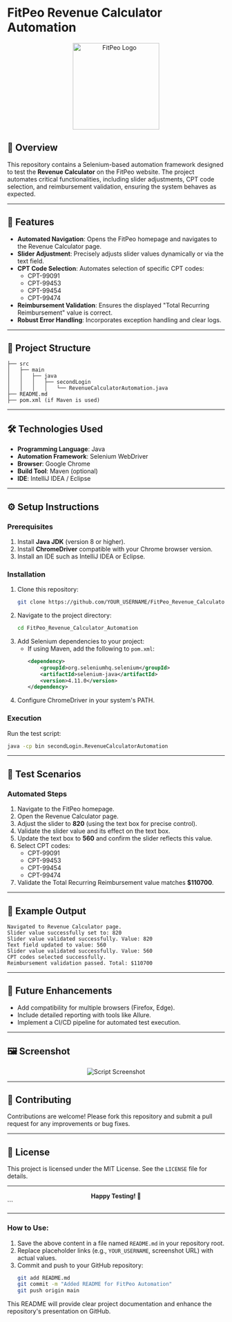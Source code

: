 
# FitPeo Revenue Calculator Automation

<div align="center">
    <img src="https://fitpeo.com/assets/images/logo.png" alt="FitPeo Logo" width="200">
</div>

## 🌟 Overview
This repository contains a Selenium-based automation framework designed to test the **Revenue Calculator** on the FitPeo website. The project automates critical functionalities, including slider adjustments, CPT code selection, and reimbursement validation, ensuring the system behaves as expected.

---

## 🚀 Features
- **Automated Navigation**: Opens the FitPeo homepage and navigates to the Revenue Calculator page.
- **Slider Adjustment**: Precisely adjusts slider values dynamically or via the text field.
- **CPT Code Selection**: Automates selection of specific CPT codes:
  - CPT-99091
  - CPT-99453
  - CPT-99454
  - CPT-99474
- **Reimbursement Validation**: Ensures the displayed "Total Recurring Reimbursement" value is correct.
- **Robust Error Handling**: Incorporates exception handling and clear logs.

---

## 📑 Project Structure
```plaintext
├── src
│   ├── main
│   │   ├── java
│   │   │   ├── secondLogin
│   │   │   │   └── RevenueCalculatorAutomation.java
├── README.md
├── pom.xml (if Maven is used)
```

---

## 🛠️ Technologies Used
- **Programming Language**: Java
- **Automation Framework**: Selenium WebDriver
- **Browser**: Google Chrome
- **Build Tool**: Maven (optional)
- **IDE**: IntelliJ IDEA / Eclipse

---

## ⚙️ Setup Instructions
### Prerequisites
1. Install **Java JDK** (version 8 or higher).
2. Install **ChromeDriver** compatible with your Chrome browser version.
3. Install an IDE such as IntelliJ IDEA or Eclipse.

### Installation
1. Clone this repository:
   ```bash
   git clone https://github.com/YOUR_USERNAME/FitPeo_Revenue_Calculator_Automation.git
   ```
2. Navigate to the project directory:
   ```bash
   cd FitPeo_Revenue_Calculator_Automation
   ```
3. Add Selenium dependencies to your project:
   - If using Maven, add the following to `pom.xml`:
     ```xml
     <dependency>
         <groupId>org.seleniumhq.selenium</groupId>
         <artifactId>selenium-java</artifactId>
         <version>4.11.0</version>
     </dependency>
     ```
4. Configure ChromeDriver in your system's PATH.

### Execution
Run the test script:
```bash
java -cp bin secondLogin.RevenueCalculatorAutomation
```

---

## 📝 Test Scenarios
### Automated Steps
1. Navigate to the FitPeo homepage.
2. Open the Revenue Calculator page.
3. Adjust the slider to **820** (using the text box for precise control).
4. Validate the slider value and its effect on the text box.
5. Update the text box to **560** and confirm the slider reflects this value.
6. Select CPT codes:
   - CPT-99091
   - CPT-99453
   - CPT-99454
   - CPT-99474
7. Validate the Total Recurring Reimbursement value matches **$110700**.

---

## 🎯 Example Output
```plaintext
Navigated to Revenue Calculator page.
Slider value successfully set to: 820
Slider value validated successfully. Value: 820
Text field updated to value: 560
Slider value validated successfully. Value: 560
CPT codes selected successfully.
Reimbursement validation passed. Total: $110700
```

---

## 📂 Future Enhancements
- Add compatibility for multiple browsers (Firefox, Edge).
- Include detailed reporting with tools like Allure.
- Implement a CI/CD pipeline for automated test execution.

---

## 🖼️ Screenshot
<div align="center">
    <img src="https://via.placeholder.com/800x400.png?text=Automation+Script+Running" alt="Script Screenshot">
</div>

---

## 🤝 Contributing
Contributions are welcome! Please fork this repository and submit a pull request for any improvements or bug fixes.

---

## 📄 License
This project is licensed under the MIT License. See the `LICENSE` file for details.

---

<div align="center">
    <strong>Happy Testing! 🚀</strong>
</div>
```

---

### **How to Use**:
1. Save the above content in a file named `README.md` in your repository root.
2. Replace placeholder links (e.g., `YOUR_USERNAME`, screenshot URL) with actual values.
3. Commit and push to your GitHub repository:
   ```bash
   git add README.md
   git commit -m "Added README for FitPeo Automation"
   git push origin main
   ```

This README will provide clear project documentation and enhance the repository's presentation on GitHub.
